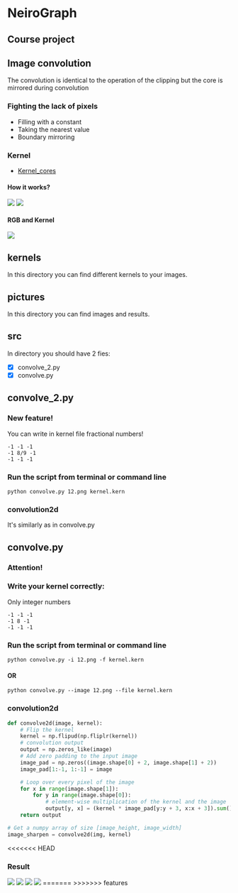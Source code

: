 # NeiroGraph
## Course project

## Image convolution
The convolution is identical to the operation of the clipping but the core is mirrored during convolution

### Fighting the lack of pixels
* Filling with a constant
* Taking the nearest value
* Boundary mirroring

### Kernel
- [Kernel_cores](https://en.wikipedia.org/wiki/Kernel_(image_processing))

#### How it works?
<img src='theory/stride1.gif'>

<img src='theory/stride2.gif'>

#### RGB and Kernel
<img src='theory/rgb.gif'>

## kernels
In this directory you can find different kernels to your images.

## pictures
In this directory you can find images and results.

## src
In directory you should have 2 fies:
- [x] convolve_2.py
- [x] convolve.py

## convolve_2.py
### New feature!
You can write in kernel file fractional numbers!
```
-1 -1 -1
-1 8/9 -1
-1 -1 -1
```
### Run the script from terminal or command line
```
python convolve.py 12.png kernel.kern
```
### convolution2d
It's similarly as in convolve.py

## convolve.py
### Attention!
### Write your kernel correctly:
Only integer numbers
```
-1 -1 -1
-1 8 -1
-1 -1 -1
```
### Run the script from terminal or command line
```
python convolve.py -i 12.png -f kernel.kern
```
#### OR
```
python convolve.py --image 12.png --file kernel.kern
```

### convolution2d
```python
def convolve2d(image, kernel):
    # Flip the kernel
    kernel = np.flipud(np.fliplr(kernel))
    # convolution output
    output = np.zeros_like(image)
    # Add zero padding to the input image
    image_pad = np.zeros((image.shape[0] + 2, image.shape[1] + 2))
    image_pad[1:-1, 1:-1] = image

    # Loop over every pixel of the image
    for x in range(image.shape[1]):
        for y in range(image.shape[0]):
            # element-wise multiplication of the kernel and the image
            output[y, x] = (kernel * image_pad[y:y + 3, x:x + 3]).sum()
    return output

# Get a numpy array of size [image_height, image_width]
image_sharpen = convolve2d(img, kernel)
```
<<<<<<< HEAD
### Result
<img src='theory/12.png'>

<img src='theory/orig.png'>

<img src='theory/gray.png'>

<img src='theory/black.png'>
=======
>>>>>>> features
